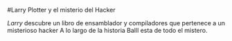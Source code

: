 #Larry Plotter y el misterio del Hacker

*Larry* descubre un libro de ensamblador y compiladores 
que pertenece a un misterioso hacker
A lo largo de la historia Balll esta de todo el mistero.

